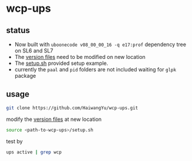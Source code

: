 # wcp-ups

## status
 - Now built with `uboonecode v08_00_00_16 -q e17:prof` dependency tree on SL6 and SL7
 - The [version files](https://github.com/HaiwangYu/wcp-ups/tree/master/wcp/v00_10_00.version) need to be modified on new location
 - The [setup.sh](https://github.com/HaiwangYu/wcp-ups/blob/master/setup.sh) provided setup example.
 - currently the `paal` and `pid` folders are not included waiting for `glpk` package
 
## usage

```bash
git clone https://github.com/HaiwangYu/wcp-ups.git
```

modify the [version files](https://github.com/HaiwangYu/wcp-ups/tree/master/wcp/v00_10_00.version) at new location


```bash
source <path-to-wcp-ups>/setup.sh
```

test by
```bash
ups active | grep wcp
```
